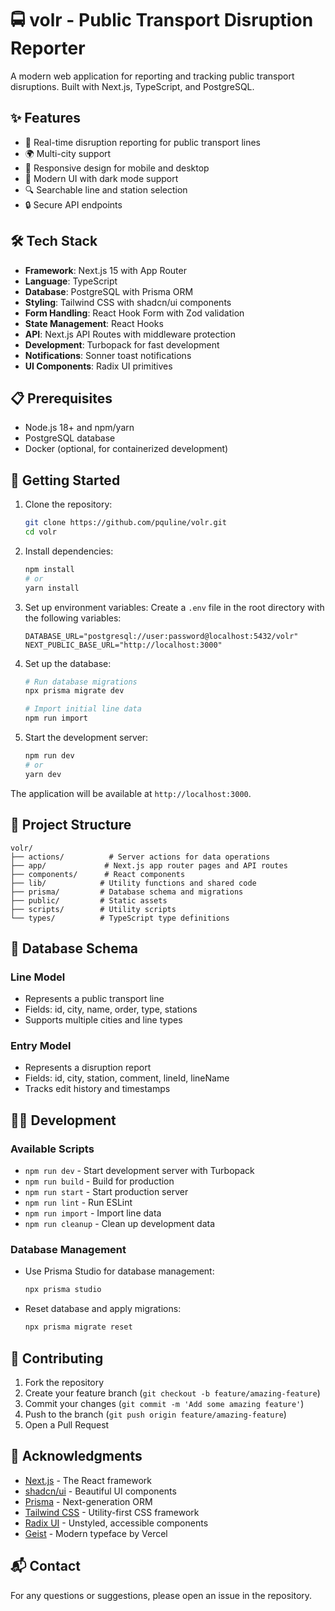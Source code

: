 # 🚍 volr - Public Transport Disruption Reporter

A modern web application for reporting and tracking public transport disruptions. Built with Next.js, TypeScript, and PostgreSQL.

## ✨ Features

- 🚌 Real-time disruption reporting for public transport lines
- 🌍 Multi-city support
- 📱 Responsive design for mobile and desktop
- 🎨 Modern UI with dark mode support
- 🔍 Searchable line and station selection
- 🔒 Secure API endpoints

## 🛠️ Tech Stack

- **Framework**: Next.js 15 with App Router
- **Language**: TypeScript
- **Database**: PostgreSQL with Prisma ORM
- **Styling**: Tailwind CSS with shadcn/ui components
- **Form Handling**: React Hook Form with Zod validation
- **State Management**: React Hooks
- **API**: Next.js API Routes with middleware protection
- **Development**: Turbopack for fast development
- **Notifications**: Sonner toast notifications
- **UI Components**: Radix UI primitives

## 📋 Prerequisites

- Node.js 18+ and npm/yarn
- PostgreSQL database
- Docker (optional, for containerized development)

## 🚀 Getting Started

1. Clone the repository:
   ```bash
   git clone https://github.com/pquline/volr.git
   cd volr
   ```

2. Install dependencies:
   ```bash
   npm install
   # or
   yarn install
   ```

3. Set up environment variables:
   Create a `.env` file in the root directory with the following variables:
   ```
   DATABASE_URL="postgresql://user:password@localhost:5432/volr"
   NEXT_PUBLIC_BASE_URL="http://localhost:3000"
   ```

4. Set up the database:
   ```bash
   # Run database migrations
   npx prisma migrate dev

   # Import initial line data
   npm run import
   ```

5. Start the development server:
   ```bash
   npm run dev
   # or
   yarn dev
   ```

The application will be available at `http://localhost:3000`.

## 📁 Project Structure

```
volr/
├── actions/          # Server actions for data operations
├── app/             # Next.js app router pages and API routes
├── components/      # React components
├── lib/            # Utility functions and shared code
├── prisma/         # Database schema and migrations
├── public/         # Static assets
├── scripts/        # Utility scripts
└── types/          # TypeScript type definitions
```

## 💾 Database Schema

### Line Model
- Represents a public transport line
- Fields: id, city, name, order, type, stations
- Supports multiple cities and line types

### Entry Model
- Represents a disruption report
- Fields: id, city, station, comment, lineId, lineName
- Tracks edit history and timestamps

## 👨‍💻 Development

### Available Scripts

- `npm run dev` - Start development server with Turbopack
- `npm run build` - Build for production
- `npm run start` - Start production server
- `npm run lint` - Run ESLint
- `npm run import` - Import line data
- `npm run cleanup` - Clean up development data

### Database Management

- Use Prisma Studio for database management:
  ```bash
  npx prisma studio
  ```

- Reset database and apply migrations:
  ```bash
  npx prisma migrate reset
  ```

## 🤝 Contributing

1. Fork the repository
2. Create your feature branch (`git checkout -b feature/amazing-feature`)
3. Commit your changes (`git commit -m 'Add some amazing feature'`)
4. Push to the branch (`git push origin feature/amazing-feature`)
5. Open a Pull Request

## 🙏 Acknowledgments

- [Next.js](https://nextjs.org/) - The React framework
- [shadcn/ui](https://ui.shadcn.com/) - Beautiful UI components
- [Prisma](https://www.prisma.io/) - Next-generation ORM
- [Tailwind CSS](https://tailwindcss.com/) - Utility-first CSS framework
- [Radix UI](https://www.radix-ui.com/) - Unstyled, accessible components
- [Geist](https://vercel.com/font) - Modern typeface by Vercel

## 📬 Contact

For any questions or suggestions, please open an issue in the repository.
